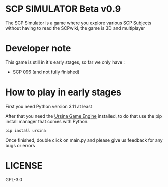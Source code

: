 # SCP SIMULATOR Beta v0.9
The SCP Simulator is a game where you explore various SCP Subjects without having to read the SCPwiki, the game is 3D and multiplayer
# Developer note
This game is still in it's early stages, so far we only have :
- SCP 096 (and not fully finished)
# How to play in early stages
First you need Python version 3.11 at least

After that you need the [Ursina Game Engine](https://www.ursinaengine.org/) installed, to do that use the pip install manager that comes with Python.
```bash
pip install ursina
```
Once finished, double click on main.py and please give us feedback for any bugs or errors
# LICENSE
GPL-3.0

